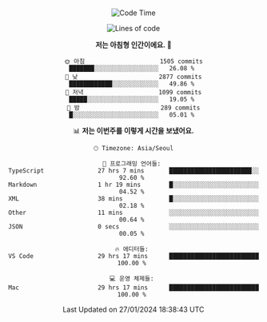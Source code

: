 <div align="center">

<br />

 <!--START_SECTION:waka-->
![Code Time](http://img.shields.io/badge/Code%20Time-1%2C982%20hrs%2054%20mins-blue)

![Lines of code](https://img.shields.io/badge/%EC%A0%80%EB%8A%94%20%EC%97%AC%ED%83%9C%EA%B9%8C%EC%A7%80%20-3.5%20million%20%EC%A4%84%EC%9D%98%20%EC%BD%94%EB%93%9C%EB%A5%BC%20%EC%9E%91%EC%84%B1%ED%96%88%EC%96%B4%EC%9A%94.-blue)

**저는 아침형 인간이에요. 🐤** 

```text
🌞 아침                     1505 commits        ███████░░░░░░░░░░░░░░░░░░   26.08 % 
🌆 낮　                     2877 commits        ████████████░░░░░░░░░░░░░   49.86 % 
🌃 저녁                     1099 commits        █████░░░░░░░░░░░░░░░░░░░░   19.05 % 
🌙 밤　                     289 commits         █░░░░░░░░░░░░░░░░░░░░░░░░   05.01 % 
```


📊 **저는 이번주를 이렇게 시간을 보냈어요.** 

```text
🕑︎ Timezone: Asia/Seoul

💬 프로그래밍 언어들: 
TypeScript               27 hrs 7 mins       ███████████████████████░░   92.60 % 
Markdown                 1 hr 19 mins        █░░░░░░░░░░░░░░░░░░░░░░░░   04.52 % 
XML                      38 mins             █░░░░░░░░░░░░░░░░░░░░░░░░   02.18 % 
Other                    11 mins             ░░░░░░░░░░░░░░░░░░░░░░░░░   00.64 % 
JSON                     0 secs              ░░░░░░░░░░░░░░░░░░░░░░░░░   00.05 % 

🔥 에디터들: 
VS Code                  29 hrs 17 mins      █████████████████████████   100.00 % 

💻 운영 체제들: 
Mac                      29 hrs 17 mins      █████████████████████████   100.00 % 
```


 Last Updated on 27/01/2024 18:38:43 UTC
<!--END_SECTION:waka-->

</div>
